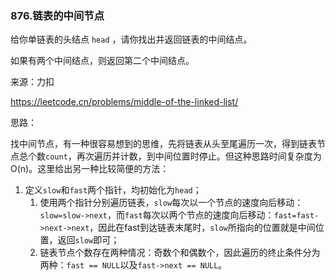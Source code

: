 ### 876.链表的中间节点

给你单链表的头结点 `head` ，请你找出并返回链表的中间结点。

如果有两个中间结点，则返回第二个中间结点。

来源：力扣

https://leetcode.cn/problems/middle-of-the-linked-list/



思路：

​		找中间节点，有一种很容易想到的思维，先将链表从头至尾遍历一次，得到链表节点总个数`count`，再次遍历并计数，到中间位置时停止。但这种思路时间复杂度为O(n)。这里给出另一种比较简便的方法：

1. 定义`slow`和`fast`两个指针，均初始化为`head`；
   1. 使用两个指针分别遍历链表，`slow`每次以一个节点的速度向后移动：`slow=slow->next`，而`fast`每次以两个节点的速度向后移动：`fast=fast->next->next`，因此在fast到达链表末尾时，`slow`所指向的位置就是中间位置，返回`slow`即可；
   2. 链表节点个数存在两种情况：奇数个和偶数个，因此遍历的终止条件分为两种：`fast == NULL`以及`fast->next == NULL`。